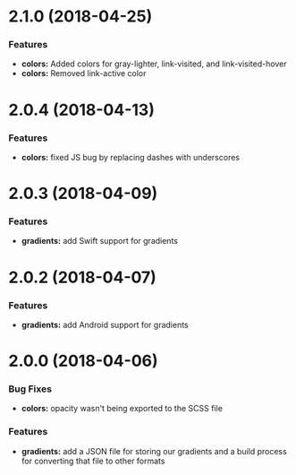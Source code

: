 # 2.1.0 (2018-04-25)

### Features

* **colors:** Added colors for gray-lighter, link-visited, and link-visited-hover
* **colors:** Removed link-active color

# 2.0.4 (2018-04-13)

### Features

* **colors:** fixed JS bug by replacing dashes with underscores


# 2.0.3 (2018-04-09)

### Features

* **gradients:** add Swift support for gradients


# 2.0.2 (2018-04-07)

### Features

* **gradients:** add Android support for gradients

# 2.0.0 (2018-04-06)

### Bug Fixes

* **colors:** opacity wasn't being exported to the SCSS file

### Features

* **gradients:** add a JSON file for storing our gradients and a build process for converting that file to other formats
